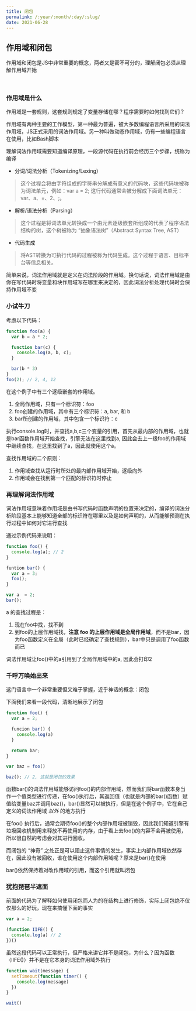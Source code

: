 ```yaml
---
title: 闭包
permalink: /:year/:month/:day/:slug/
date: 2021-06-28
---
```


## 作用域和闭包

作用域和闭包是JS中非常重要的概念，两者又是密不可分的，理解闭包必须从理解作用域开始


&nbsp;
&nbsp;
### 作用域是什么

作用域是一套规则，这套规则规定了变量存储在哪？程序需要时如何找到它们？

作用域有两种主要的工作模型，第一种最为普遍，被大多数编程语言所采用的词法作用域，JS正式采用的词法作用域。另一种叫做动态作用域，仍有一些编程语言在使用，比如Bash脚本

理解词法作用域需要知道编译原理，一段源代码在执行前会经历三个步骤，统称为编译
+ 分词/词法分析（Tokenizing/Lexing）

>这个过程会将由字符组成的字符串分解成有意义的代码块，这些代码块被称为词法单元，例如：var a = 2; 这行代码通常会被分解成下面词法单元：var、a、=、2、;。

+ 解析/语法分析（Parsing）

>这个过程是将词法单元转换成一个由元素逐级嵌套所组成的代表了程序语法结构的树，这个树被称为 “抽象语法树”（Abstract Syntax Tree, AST）

+ 代码生成
>将AST转换为可执行代码的过程被称为代码生成。这个过程于语言、目标平台等信息相关。

简单来说，词法作用域就是定义在词法阶段的作用域。换句话说，词法作用域是由你在写代码时将变量和块作用域写在哪里来决定的，因此词法分析处理代码时会保持作用域不变

### 小试牛刀
考虑以下代码：

``` js
function foo(a) {
  var b = a * 2;

  function bar(c) {
    console.log(a, b, c);
  }

  bar(b * 3)
}
foo(2); // 2, 4, 12
```
在这个例子中有三个逐级嵌套的作用域。

1. 全局作用域，只有一个标识符：foo
2. foo创建的作用域，其中有三个标识符：a, bar, 和 b
3. bar所创建的作用域，其中包含一个标识符：c

执行console.log时，并查找a,b,c三个变量的引用，首先从最内部的作用域，也就是bar函数作用域开始查找，引擎无法在这里找到a, 因此会去上一级foo的作用域中继续查找，在这里找到了a，因此就使用这个a。

查找作用域的二个原则：
1. 作用域查找从运行时所处的最内部作用域开始，逐级向外
2. 作用域会在找到第一个匹配的标识符时停止

### 再理解词法作用域

词法作用域意味着作用域是由书写代码时函数声明的位置来决定的，编译的词法分析阶段基本上能够知道全部的标识符在哪里以及是如何声明的，从而能够预测在执行过程中如何对它进行查找

通过示例代码来说明：

```js
function foo() {
  console.log(a); // 2
}

funtion bar() {
  var a = 3;
  foo();
}

var a  = 2;
bar();
```
a 的查找过程是：
1. 现在foo中找，找不到
2. 到foo的上层作用域找，**注意 foo 的上层作用域是全局作用域**，而不是bar，因为foo函数定义在全局（此时已经确定了查找规则），bar中只是调用了foo函数而已

词法作用域让foo()中的a引用到了全局作用域中的a, 因此会打印2

### 千呼万唤始出来
这门语言中一个非常重要但又难于掌握，近乎神话的概念：闭包

下面我们来看一段代码，清晰地展示了闭包

```js
function foo() {
  var a = 2;

  funcion bar() {
    console.log(a)
  }

  return bar;
}

var baz = foo()

baz(); // 2, 这就是闭包的效果
```

函数bar()的词法作用域能够访问foo()的内部作用域，然而我们将bar函数本身当作一个值类型进行传递，在foo()执行后，其返回值（也就是内部的bar()函数）赋值给变量baz并调用baz()，bar()显然可以被执行，但是在这个例子中，它在自己定义的词法作用域 *以外* 的地方执行

在foo() 执行后，通常会期待foo()的整个内部作用域被销毁，因此我们知道引擎有垃圾回收机制用来释放不再使用的内存，由于看上去foo()的内容不会再被使用，所以很自然的考虑会对其进行回收。

而闭包的 “神奇” 之处正是可以阻止这件事情的发生，事实上内部作用域依然存在，因此没有被回收，谁在使用这个内部作用域呢？原来是bar()在使用

bar()依然保持着对改作用域的引用，而这个引用就叫闭包

### 犹抱琵琶半遮面

前面的代码为了解释如何使用闭包而人为的在结构上进行修饰，实际上闭包绝不仅仅那么的好玩，现在来搞懂下面的事实

```js
var a = 2;

(function IIFE() {
  console.log(a) // 2
})()
```

虽然这段代码可以正常执行，但严格来讲它并不是闭包，为什么？因为函数（IIFE()）并不是在它本身的词法作用域外执行


```js
function wait(message) {
  setTimeout(function timer() {
    console.log(message)
  })
}

wait()
```






